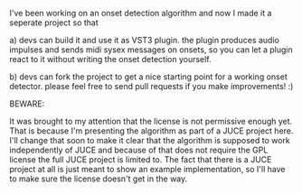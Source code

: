 I've been working on an onset detection algorithm and now I made it a seperate project so that

a) devs can build it and use it as VST3 plugin.
the plugin produces audio impulses and sends midi sysex messages on onsets,
so you can let a plugin react to it without writing the onset detection yourself.

b) devs can fork the project to get a nice starting point for a working onset detector.
please feel free to send pull requests if you make improvements! :)

BEWARE:

It was brought to my attention that the license is not permissive enough yet.
That is because I'm presenting the algorithm as part of a JUCE project here.
I'll change that soon to make it clear that the algorithm is supposed to work independently of JUCE
and because of that does not require the GPL license the full JUCE project is limited to.
The fact that there is a JUCE project at all is just meant to show an example implementation,
so I'll have to make sure the license doesn't get in the way.
